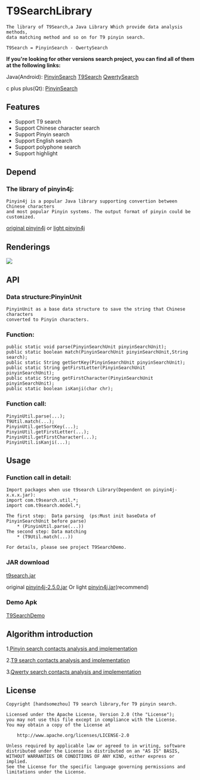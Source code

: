 T9SearchLibrary
===================
	The library of T9Search,a Java Library Which provide data analysis methods, 
	data matching method and so on for T9 pinyin search.
	
	T9Search = PinyinSearch - QwertySearch

**If you're looking for other versions search project, you can find all of them at the following links:**

Java(Android):
[PinyinSearch](https://github.com/handsomezhou/PinyinSearchLibrary)
[T9Search](https://github.com/handsomezhou/T9SearchLibrary)
[QwertySearch](https://github.com/handsomezhou/QwertySearchLibrary)

c plus plus(Qt):
[PinyinSearch](https://github.com/handsomezhou/pinyinsearch4cpp)


Features
---------------
 * Support T9 search
 * Support Chinese character search
 * Support Pinyin search
 * Support English search
 * Support polyphone search
 * Support highlight

Depend
---------------
### The library of pinyin4j: 
	Pinyin4j is a popular Java library supporting convertion between Chinese characters 
	and most popular Pinyin systems. The output format of pinyin could be customized.
[original pinyin4j](http://pinyin4j.sourceforge.net/) or [light pinyin4j](https://github.com/handsomezhou/Pinyin4j/)

Renderings
---------------
<img src="https://github.com/handsomezhou/T9SearchLibrary/blob/master/external_res/image/T9Search.gif"/>

API
---------------
### Data structure:PinyinUnit
	PinyinUnit as a base data structure to save the string that Chinese characters  
	converted to Pinyin characters.
	
### Function:
	public static void parse(PinyinSearchUnit pinyinSearchUnit);
	public static boolean match(PinyinSearchUnit pinyinSearchUnit,String search);
	public static String getSortKey(PinyinSearchUnit pinyinSearchUnit);
	public static String getFirstLetter(PinyinSearchUnit pinyinSearchUnit);
	public static String getFirstCharacter(PinyinSearchUnit pinyinSearchUnit);
	public static boolean isKanji(char chr);

### Function call:
	PinyinUtil.parse(...);
	T9Util.match(...);
	PinyinUtil.getSortKey(...);
	PinyinUtil.getFirstLetter(...);
	PinyinUtil.getFirstCharacter(...);
	PinyinUtil.isKanji(...);
	
Usage
---------------	
### Function call in detail:
	Import packages when use t9search Library(Dependent on pinyin4j-x.x.x.jar):
	import com.t9search.util.*;
	import com.t9search.model.*;
	
	The first step:  Data parsing  (ps:Must init baseData of PinyinSearchUnit before parse)
	    * (PinyinUtil.parse(...))
    The second step: Data matching 
	    * (T9Util.match(...))
	
	For details, please see project T9SearchDemo.

### JAR download
[t9search.jar](https://github.com/handsomezhou/T9SearchLibrary/blob/master/external_res/jar/t9search.jar?raw=true)

original [pinyin4j-2.5.0.jar](https://github.com/handsomezhou/T9SearchLibrary/blob/master/external_res/jar/pinyin4j-2.5.0.jar?raw=true) Or light [pinyin4j.jar](https://github.com/handsomezhou/T9SearchLibrary/blob/master/external_res/jar/pinyin4j.jar?raw=true)(recommend)

### Demo Apk
[T9SearchDemo](https://github.com/handsomezhou/T9SearchLibrary/blob/master/external_res/bin/T9SearchDemo.apk?raw=true)

Algorithm introduction
---------------
1.[Pinyin search contacts analysis and implementation](http://blog.csdn.net/zjqyjg/article/details/41360769)

2.[T9 search contacts analysis and implementation](http://blog.csdn.net/zjqyjg/article/details/41182911)

3.[Qwerty search contacts analysis and implementation](http://blog.csdn.net/zjqyjg/article/details/41318907)
	
License 
---------------
	Copyright [handsomezhou] T9 search library,for T9 pinyin search.

	Licensed under the Apache License, Version 2.0 (the "License");
	you may not use this file except in compliance with the License.
	You may obtain a copy of the License at

		http://www.apache.org/licenses/LICENSE-2.0
		
	Unless required by applicable law or agreed to in writing, software
	distributed under the License is distributed on an "AS IS" BASIS,
	WITHOUT WARRANTIES OR CONDITIONS OF ANY KIND, either express or implied.
	See the License for the specific language governing permissions and
	limitations under the License.
